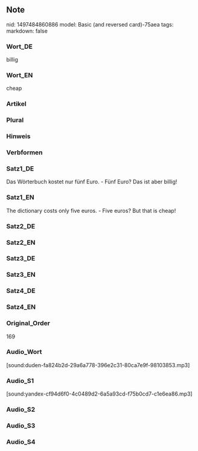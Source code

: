 ## Note
nid: 1497484860886
model: Basic (and reversed card)-75aea
tags: 
markdown: false

### Wort_DE
billig

### Wort_EN
cheap

### Artikel


### Plural


### Hinweis


### Verbformen


### Satz1_DE
Das Wörterbuch kostet nur fünf Euro. - Fünf Euro? Das ist aber billig!

### Satz1_EN
The dictionary costs only five euros. - Five euros? But that is cheap!

### Satz2_DE


### Satz2_EN


### Satz3_DE


### Satz3_EN


### Satz4_DE


### Satz4_EN


### Original_Order
169

### Audio_Wort
[sound:duden-fa824b2d-29a6a778-396e2c31-80ca7e9f-98103853.mp3]

### Audio_S1
[sound:yandex-cf94d6f0-4c0489d2-6a5a93cd-f75b0cd7-c1e6ea86.mp3]

### Audio_S2


### Audio_S3


### Audio_S4

